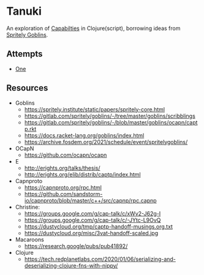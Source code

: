 # Tanuki

An exploration of [Capabilties](http://habitatchronicles.com/2017/05/what-are-capabilities/) in Clojure(script), borrowing ideas from [Spritely Goblins](https://spritely.institute/goblins/).

## Attempts

 - [One](attempt1/README.md)

## Resources

 - Goblins
   - https://spritely.institute/static/papers/spritely-core.html
   - https://gitlab.com/spritely/goblins/-/tree/master/goblins/scribblings
   - https://gitlab.com/spritely/goblins/-/blob/master/goblins/ocapn/captp.rkt
   - https://docs.racket-lang.org/goblins/index.html
   - https://archive.fosdem.org/2021/schedule/event/spritelygoblins/
 - OCapN
   - https://github.com/ocapn/ocapn
 - E
   - http://erights.org/talks/thesis/
   - http://erights.org/elib/distrib/captp/index.html
 - Capnproto
   - https://capnproto.org/rpc.html
   - https://github.com/sandstorm-io/capnproto/blob/master/c++/src/capnp/rpc.capnp
 - Christine:
   - https://groups.google.com/g/cap-talk/c/xWv2-J62g-I
   - https://groups.google.com/g/cap-talk/c/-JYtc-L9OvQ
   - https://dustycloud.org/tmp/captp-handoff-musings.org.txt
   - https://dustycloud.org/misc/3vat-handoff-scaled.jpg
 - Macaroons
   - https://research.google/pubs/pub41892/
 - Clojure
   - https://tech.redplanetlabs.com/2020/01/06/serializing-and-deserializing-clojure-fns-with-nippy/